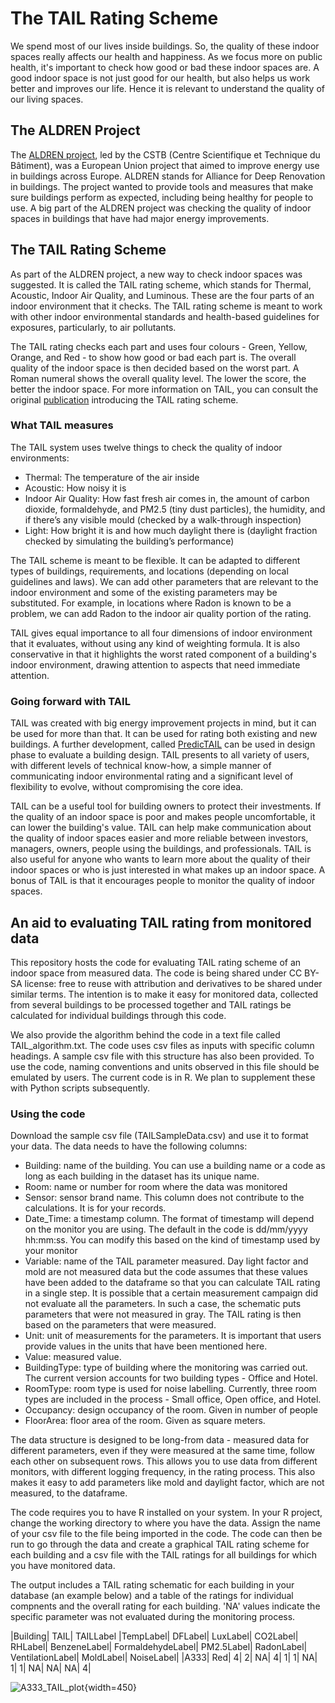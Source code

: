 # The TAIL Rating Scheme
We spend most of our lives inside buildings. So, the quality of these indoor spaces really affects our health and happiness. As we focus more on public health, it's important to check how good or bad these indoor spaces are. A good indoor space is not just good for our health, but also helps us work better and improves our life. Hence it is relevant to understand the quality of our living spaces.

## The ALDREN Project
The [ALDREN project](https://aldren.eu), led by the CSTB (Centre Scientifique et Technique du Bâtiment), was a European Union project that aimed to improve energy use in buildings across Europe. ALDREN stands for Alliance for Deep Renovation in buildings. The project wanted to provide tools and measures that make sure buildings perform as expected, including being healthy for people to use.
A big part of the ALDREN project was checking the quality of indoor spaces in buildings that have had major energy improvements.

## The TAIL Rating Scheme
As part of the ALDREN project, a new way to check indoor spaces was suggested. It is called the TAIL rating scheme, which stands for Thermal, Acoustic, Indoor Air Quality, and Luminous. These are the four parts of an indoor environment that it checks. The TAIL rating scheme is meant to work with other indoor environmental standards and health-based guidelines for exposures, particularly, to air pollutants. 

The TAIL rating checks each part and uses four colours - Green, Yellow, Orange, and Red - to show how good or bad each part is. The overall quality of the indoor space is then decided based on the worst part. A Roman numeral shows the overall quality level. The lower the score, the better the indoor space. For more information on TAIL, you can consult the original [publication](https://www.sciencedirect.com/science/article/pii/S0378778821003133) introducing the TAIL rating scheme. 

### What TAIL measures
The TAIL system uses twelve things to check the quality of indoor environments:

* Thermal: The temperature of the air inside
* Acoustic: How noisy it is
* Indoor Air Quality: How fast fresh air comes in, the amount of carbon dioxide, formaldehyde, and PM2.5 (tiny dust particles), the humidity, and if there’s any visible mould (checked by a walk-through inspection)
* Light: How bright it is and how much daylight there is (daylight fraction checked by simulating the building’s performance)

The TAIL scheme is meant to be flexible. It can be adapted to different types of buildings, requirements, and locations (depending on local guidelines and laws). We can add other parameters that are relevant to the indoor environment and some of the existing parameters may be substituted. For example, in locations where Radon is known to be a problem, we can add Radon to the indoor air quality portion of the rating. 

TAIL gives equal importance to all four dimensions of indoor environment that it evaluates, without using any kind of weighting formula. It is also conservative in that it highlights the worst rated component of a building's indoor environment, drawing attention to aspects that need immediate attention.

### Going forward with TAIL
TAIL was created with big energy improvement projects in mind, but it can be used for more than that. It can be used for rating both existing and new buildings. A further development, called [PredicTAIL](https://www.sciencedirect.com/science/article/pii/S037877882200010X) can be used in design phase to evaluate a building design. TAIL presents to all variety of users, with different levels of technical know-how, a simple manner of communicating indoor environmental rating and a significant level of flexibility to evolve, without compromising the core idea.

TAIL can be a useful tool for building owners to protect their investments. If the quality of an indoor space is poor and makes people uncomfortable, it can lower the building's value. TAIL can help make communication about the quality of indoor spaces easier and more reliable between investors, managers, owners, people using the buildings, and professionals. TAIL is also useful for anyone who wants to learn more about the quality of their indoor spaces or who is just interested in what makes up an indoor space. A bonus of TAIL is that it encourages people to monitor the quality of indoor spaces.

## An aid to evaluating TAIL rating from monitored data
This repository hosts the code for evaluating TAIL rating scheme of an indoor space from measured data. The code is being shared under CC BY-SA license: free to reuse with attribution and derivatives to be shared under similar terms. The intention is to make it easy for monitored data, collected from several buildings to be processed together and TAIL ratings be calculated for individual buildings through this code. 

We also provide the algorithm behind the code in a text file called TAIL_algorithm.txt. The code uses csv files as inputs with specific column headings. A sample csv file with this structure has also been provided. To use the code, naming conventions and units observed in this file should be emulated by users. The current code is in R. We plan to supplement these with Python scripts subsequently. 

### Using the code
Download the sample csv file (TAILSampleData.csv) and use it to format your data. The data needs to have the following columns:
* Building: name of the building. You can use a building name or a code as long as each building in the dataset has its unique name.
* Room: name or number for room where the data was monitored
* Sensor: sensor brand name. This column does not contribute to the calculations. It is for your records.
* Date_Time: a timestamp column. The format of timestamp will depend on the monitor you are using. The default in the code is dd/mm/yyyy hh:mm:ss. You can modify this based on the kind of timestamp used by your monitor
* Variable: name of the TAIL parameter measured. Day light factor and mold are not measured data but the code assumes that these values have been added to the dataframe so that you can calculate TAIL rating in a single step. It is possible that a certain measurement campaign did not evaluate all the parameters. In such a case, the schematic puts parameters that were not measured in gray. The TAIL rating is then based on the parameters that were measured.
* Unit: unit of measurements for the parameters. It is important that users provide values in the units that have been mentioned here.
* Value: measured value.
* BuildingType: type of building where the monitoring was carried out. The current version accounts for two building types - Office and Hotel.
* RoomType: room type is used for noise labelling. Currently, three room types are included in the process - Small office, Open office, and Hotel.
* Occupancy: design occupancy of the room. Given in number of people
* FloorArea: floor area of the room. Given as square meters. 

The data structure is designed to be long-from data - measured data for different parameters, even if they were measured at the same time, follow each other on subsequent rows. This allows you to use data from different monitors, with different logging frequency, in the rating process. This also makes it easy to add parameters like mold and daylight factor, which are not measured, to the dataframe.  

The code requires you to have R installed on your system. In your R project, change the working directory to where you have the data. Assign the name of your csv file to the file being imported in the code. The code can then be run to go through the data and create a graphical TAIL rating scheme for each building and a csv file with the TAIL ratings for all buildings for which you have monitored data.

The output includes a TAIL rating schematic for each building in your database (an example below) and a table of the ratings for individual compnents and the overall rating for each building. 'NA' values indicate the specific parameter was not evaluated during the monitoring process.


|Building|	TAIL|	TAILLabel	|TempLabel|	DFLabel|	LuxLabel|	CO2Label|	RHLabel|	BenzeneLabel|	FormaldehydeLabel|	PM2.5Label|	RadonLabel|	VentilationLabel|	MoldLabel|	NoiseLabel|
|A333|	Red|	4|	2|	NA|	4|	1|	1|	NA|	1|	1|	NA|	NA|	NA|	4|


![A333_TAIL_plot](https://github.com/user-attachments/assets/d1c4c82c-bebb-43c8-a425-951756bdeec3 "Sample schematic of the layered TAIL rating for a building"){width=450}



